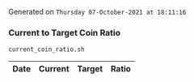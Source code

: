 Generated on `Thursday 07-October-2021 at 18:11:16`

### Current to Target Coin Ratio
`current_coin_ratio.sh`

Date|Current|Target|Ratio
---|---|---|---
